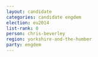 ```yaml
---
layout: candidate
categories: candidate engdem
election: eu2014
list-rank: 0
person: chris-beverley
region: yorkshire-and-the-humber
party: engdem
---
```

